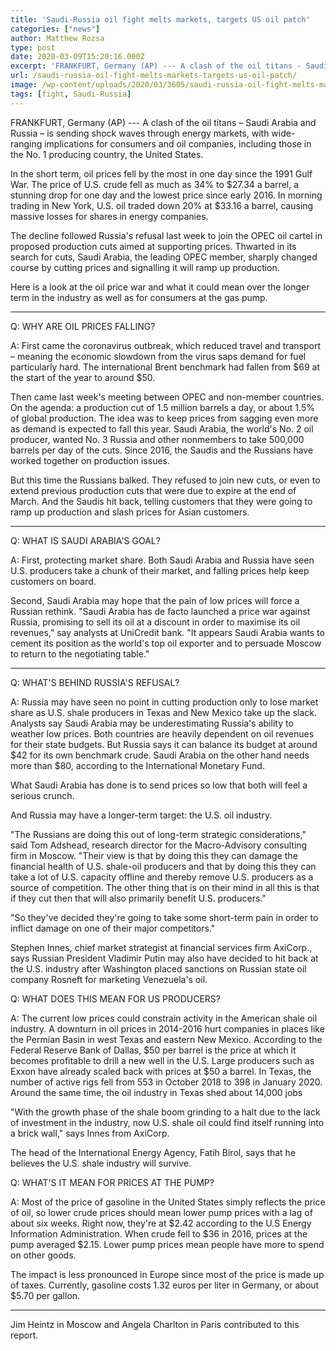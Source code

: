 ```yaml
---
title: 'Saudi-Russia oil fight melts markets, targets US oil patch'
categories: ["news"]
author: Matthew Rozsa
type: post
date: 2020-03-09T15:20:16.000Z
excerpt: 'FRANKFURT, Germany (AP) --- A clash of the oil titans - Saudi Arabia and Russia - is sending shock waves through energy markets, with wide-ranging implications for consumers and oil companies, including those in the No. 1 producing country, the United States.In the short term, oil prices fell by the most in one day since&hellip;'
url: /saudi-russia-oil-fight-melts-markets-targets-us-oil-patch/
image: /wp-content/uploads/2020/03/3605/saudi-russia-oil-fight-melts-markets-targets-us-oil-patch.jpg
tags: [fight, Saudi-Russia]
---
```


FRANKFURT, Germany (AP) --- A clash of the oil titans – Saudi Arabia and Russia – is sending shock waves through energy markets, with wide-ranging implications for consumers and oil companies, including those in the No. 1 producing country, the United States.

In the short term, oil prices fell by the most in one day since the 1991 Gulf War. The price of U.S. crude fell as much as 34% to $27.34 a barrel, a stunning drop for one day and the lowest price since early 2016. In morning trading in New York, U.S. oil traded down 20% at $33.16 a barrel, causing massive losses for shares in energy companies.

The decline followed Russia's refusal last week to join the OPEC oil cartel in proposed production cuts aimed at supporting prices. Thwarted in its search for cuts, Saudi Arabia, the leading OPEC member, sharply changed course by cutting prices and signalling it will ramp up production.

Here is a look at the oil price war and what it could mean over the longer term in the industry as well as for consumers at the gas pump.

* * *

Q: WHY ARE OIL PRICES FALLING?

A: First came the coronavirus outbreak, which reduced travel and transport – meaning the economic slowdown from the virus saps demand for fuel particularly hard. The international Brent benchmark had fallen from $69 at the start of the year to around $50.

Then came last week's meeting between OPEC and non-member countries. On the agenda: a production cut of 1.5 million barrels a day, or about 1.5% of global production. The idea was to keep prices from sagging even more as demand is expected to fall this year. Saudi Arabia, the world's No. 2 oil producer, wanted No. 3 Russia and other nonmembers to take 500,000 barrels per day of the cuts. Since 2016, the Saudis and the Russians have worked together on production issues.

But this time the Russians balked. They refused to join new cuts, or even to extend previous production cuts that were due to expire at the end of March. And the Saudis hit back, telling customers that they were going to ramp up production and slash prices for Asian customers.

* * *

Q: WHAT IS SAUDI ARABIA'S GOAL?

A: First, protecting market share. Both Saudi Arabia and Russia have seen U.S. producers take a chunk of their market, and falling prices help keep customers on board.

Second, Saudi Arabia may hope that the pain of low prices will force a Russian rethink. "Saudi Arabia has de facto launched a price war against Russia, promising to sell its oil at a discount in order to maximise its oil revenues," say analysts at UniCredit bank. "It appears Saudi Arabia wants to cement its position as the world's top oil exporter and to persuade Moscow to return to the negotiating table."

* * *

Q: WHAT'S BEHIND RUSSIA'S REFUSAL?

A: Russia may have seen no point in cutting production only to lose market share as U.S. shale producers in Texas and New Mexico take up the slack. Analysts say Saudi Arabia may be underestimating Russia's ability to weather low prices. Both countries are heavily dependent on oil revenues for their state budgets. But Russia says it can balance its budget at around $42 for its own benchmark crude. Saudi Arabia on the other hand needs more than $80, according to the International Monetary Fund.

What Saudi Arabia has done is to send prices so low that both will feel a serious crunch.

And Russia may have a longer-term target: the U.S. oil industry.

"The Russians are doing this out of long-term strategic considerations," said Tom Adshead, research director for the Macro-Advisory consulting firm in Moscow. "Their view is that by doing this they can damage the financial health of U.S. shale-oil producers and that by doing this they can take a lot of U.S. capacity offline and thereby remove U.S. producers as a source of competition. The other thing that is on their mind in all this is that if they cut then that will also primarily benefit U.S. producers."

"So they've decided they're going to take some short-term pain in order to inflict damage on one of their major competitors."

Stephen Innes, chief market strategist at financial services firm AxiCorp., says Russian President Vladimir Putin may also have decided to hit back at the U.S. industry after Washington placed sanctions on Russian state oil company Rosneft for marketing Venezuela's oil.

Q: WHAT DOES THIS MEAN FOR US PRODUCERS?

A: The current low prices could constrain activity in the American shale oil industry. A downturn in oil prices in 2014-2016 hurt companies in places like the Permian Basin in west Texas and eastern New Mexico. According to the Federal Reserve Bank of Dallas, $50 per barrel is the price at which it becomes profitable to drill a new well in the U.S. Large producers such as Exxon have already scaled back with prices at $50 a barrel. In Texas, the number of active rigs fell from 553 in October 2018 to 398 in January 2020. Around the same time, the oil industry in Texas shed about 14,000 jobs

"With the growth phase of the shale boom grinding to a halt due to the lack of investment in the industry, now U.S. shale oil could find itself running into a brick wall," says Innes from AxiCorp.

The head of the International Energy Agency, Fatih Birol, says that he believes the U.S. shale industry will survive.

Q: WHAT'S IT MEAN FOR PRICES AT THE PUMP?

A: Most of the price of gasoline in the United States simply reflects the price of oil, so lower crude prices should mean lower pump prices with a lag of about six weeks. Right now, they're at $2.42 according to the U.S Energy Information Administration. When crude fell to $36 in 2016, prices at the pump averaged $2.15. Lower pump prices mean people have more to spend on other goods.

The impact is less pronounced in Europe since most of the price is made up of taxes. Currently, gasoline costs 1.32 euros per liter in Germany, or about $5.70 per gallon.

* * *

Jim Heintz in Moscow and Angela Charlton in Paris contributed to this report.
